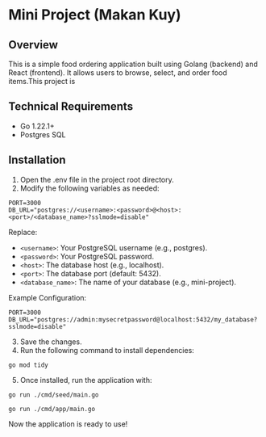 # Mini Project (Makan Kuy)

## Overview

This is a simple food ordering application built using Golang (backend) and React (frontend). It allows users to browse, select, and order food items.This project is

## Technical Requirements

- Go 1.22.1+
- Postgres SQL

## Installation

1. Open the .env file in the project root directory.
2. Modify the following variables as needed:

```
PORT=3000
DB_URL="postgres://<username>:<password>@<host>:<port>/<database_name>?sslmode=disable"
```

Replace:

- `<username>`: Your PostgreSQL username (e.g., postgres).
- `<password>`: Your PostgreSQL password.
- `<host>`: The database host (e.g., localhost).
- `<port>`: The database port (default: 5432).
- `<database_name>`: The name of your database (e.g., mini-project).

Example Configuration:

```
PORT=3000
DB_URL="postgres://admin:mysecretpassword@localhost:5432/my_database?sslmode=disable"
```

3. Save the changes.
4. Run the following command to install dependencies:

```
go mod tidy
```

5. Once installed, run the application with:

```
go run ./cmd/seed/main.go

go run ./cmd/app/main.go
```

Now the application is ready to use!
